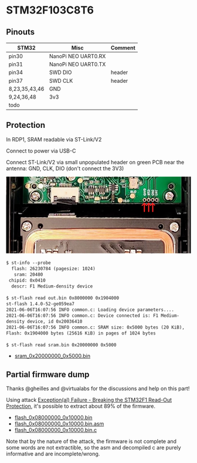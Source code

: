 # STM32F103C8T6

## Pinouts

|STM32|Misc|Comment|
|-|-|-|
pin30|NanoPi NEO UART0.RX|
pin31|NanoPi NEO UART0.TX|
pin34|SWD DIO|header
pin37|SWD CLK|header
8,23,35,43,46|GND
9,24,36,48|3v3
todo|

## Protection

In RDP1, SRAM readable via ST-Link/V2

Connect to power via USB-C

Connect ST-Link/V2 via small unpopulated header on green PCB near the antenna: GND, CLK, DIO (don't connect the 3V3)

<img src="stm32_swd.jpg" />

```
$ st-info --probe
  flash: 26230784 (pagesize: 1024)
   sram: 20480
 chipid: 0x0410
  descr: F1 Medium-density device

$ st-flash read out.bin 0x8000000 0x1904000
st-flash 1.4.0-52-ge059ea7
2021-06-06T16:07:56 INFO common.c: Loading device parameters....
2021-06-06T16:07:56 INFO common.c: Device connected is: F1 Medium-density device, id 0x20036410
2021-06-06T16:07:56 INFO common.c: SRAM size: 0x5000 bytes (20 KiB), Flash: 0x1904000 bytes (25616 KiB) in pages of 1024 bytes

$ st-flash read sram.bin 0x20000000 0x5000
```

* [sram_0x20000000_0x5000.bin](sram_0x20000000_0x5000.bin)

## Partial firmware dump

Thanks @gheilles and @virtualabs for the discussions and help on this part!

Using attack [Exception(al) Failure - Breaking the STM32F1 Read-Out Protection](https://blog.zapb.de/stm32f1-exceptional-failure/), it's possible to extract about 89% of the firmware.

* [flash_0x08000000_0x10000.bin](flash_0x08000000_0x10000.bin)
* [flash_0x08000000_0x10000.bin.asm](flash_0x08000000_0x10000.bin.asm)
* [flash_0x08000000_0x10000.bin.c](flash_0x08000000_0x10000.bin.c)

Note that by the nature of the attack, the firmware is not complete and some words are not extractible, so the asm and decompiled c are purely informative and are incomplete/wrong.
